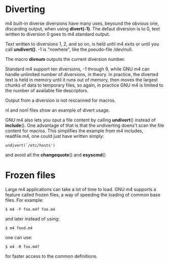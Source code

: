 # Diverting 

m4 built-in diverse diversions have many uses, beyound the obvious one, discarding output, when using __divert(-1)__.
The defaut diversion is to 0, text written to diversion 0 goes to m4 standard output.

Text written to diversions 1, 2, and so on, is held until m4 exits or until you call __undivert()__. -1 is "nowhere", like the pseudo-file /dev/null.

The macro __divnum__ outputs the current diversion number.

Standard m4 support ten diversions, -1 through 9, while GNU m4 can handle unlimited number of diversions, in theory. In practice, the diverted text is held in memory until it runs out of memory, then moves the largest chunks of data to temporary files, so again, in practice GNU m4 is limited to the number of available file descriptors.

Output from a diversion is not rescanned for macros.

nl and nonl files show an example of divert usage.

GNU m4 also lets you oput a file content by calling __undivert__() instead of __include__(). One advantage of that is that the undiverting doens't scan the file content for macros. This simplifies the example from m4 includes, readfile.m4, one could just have written simply:

    undivert(`/etc/hosts')

and avoid all the __changequote__() and __esyscmd__()

# Frozen files

Large m4 applications can take a lot of time to load. GNU m4 supports a feature called frozen files, a way of speeding the loading of common base files. For example:

    $ m4 -F foo.m4f foo.m4

and later instead of using:

    $ m4 food.m4
one can use:

    $ m4 -R foo.m4f

for faster access to the common definitions.
